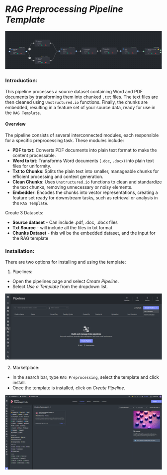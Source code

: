 # *RAG Preprocessing Pipeline Template*

<img src="assets/pipeline.png" alt="Image of the pipeline">

### Introduction:

This pipeline processes a source dataset containing Word and PDF documents by transforming them into chunked `.txt` files. 
The text files are then cleaned using `Unstructured.io` functions. Finally, the chunks are embedded, resulting in a feature 
set of your source data, ready for use in the `RAG Template`.


#### Overview

The pipeline consists of several interconnected modules, each responsible for a specific preprocessing task. 
These modules include:

* **PDF to txt**: Converts PDF documents into plain text format to make the content processable.  
* **Word to txt**: Transforms Word documents (`.doc`, `.docx`) into plain text files for uniformity.  
* **Txt to Chunks**: Splits the plain text into smaller, manageable chunks for efficient processing and context generation.  
* **Clean Chunks**: Uses `Unstructured.io` functions to clean and standardize the text chunks, removing unnecessary or noisy elements.
* **Embedder**: Encodes the chunks into vector representations, creating a feature set ready for downstream tasks, such as retrieval or analysis in the `RAG Template`.

Create 3 Datasets:
* **Source dataset** - Can include .pdf, .doc, .docx files
* **Txt Source** - will include all the files in txt format
* **Chunks Dataset** - this wil be the embedded dataset, and the input for the RAG template

### Installation:

There are two options for installing and using the template:

1. Pipelines:

* Open the pipelines page and select *Create Pipeline*.
* Select *Use a Template* from the dropdown list.

<img src="assets/pipeline_create.png" alt="Image of the pipeline creation page">

2. Marketplace:

* In the search bar, type `RAG Preprocessing`, select the template and click install.
* Once the template is installed, click on *Create Pipeline*.

<img src="assets/marketplace.png" alt="Image of the pipeline">

[//]: # (### Usage:)

[//]: # ()

[//]: # (For the complete documentation of the Active learning pipeline, please refer to)

[//]: # (the [Active Learning Pipeline Documentation]&#40;https://dataloop.ai/docs/active-learning-pipeline&#41;)

